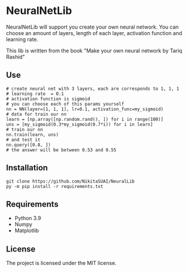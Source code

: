NeuralNetLib
========

NeuralNetLib will support you create your own neural network.
You can choose an amount of layers, length of each layer, activation 
function and learning rate.

This lib is written from the book "Make your own neural network by Tariq 
Rashid"

Use
---
    # create neural net with 3 layers, each are corresponds to 1, 1, 1
    # learning rate  = 0.1
    # activation function is sigmoid
    # you can choose each of this params yourself
    nn = NN(layer=[1, 1, 1], lr=0.1, activation_func=my_sigmoid)
    # data for train our nn
    learn = [np.array([np.random.rand(), ]) for i in range(100)]
    uns = [my_sigmoid(0.3*my_sigmoid(0.7*i)) for i in learn]
    # train our nn
    nn.train(learn, uns)
    # and test it
    nn.query([0.8, ])
    # the answer will be between 0.53 and 0.55
Installation
------------
    git clone https://github.com/NikitaSUAI/NeuralLib
    py -m pip install -r requirements.txt
Requirements
---
* Python 3.9
* Numpy
* Matplotlib

License
-------
The project is licensed under the MIT license.